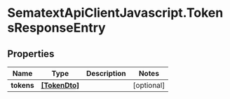 # SematextApiClientJavascript.TokensResponseEntry

## Properties
| Name       | Type                          | Description | Notes      |
| ---------- | ----------------------------- | ----------- | ---------- |
| **tokens** | [**[TokenDto]**](TokenDto.md) |             | [optional] |
